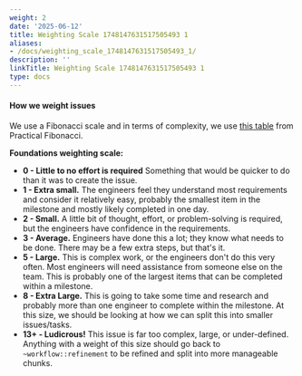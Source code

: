 ```yaml
---
weight: 2
date: '2025-06-12'
title: Weighting Scale 1748147631517505493 1
aliases:
- /docs/weighting_scale_1748147631517505493_1/
description: ''
linkTitle: Weighting Scale 1748147631517505493 1
type: docs
---
```


#### How we weight issues

We use a Fibonacci scale and in terms of complexity, we use [this table](https://www.scrum.org/resources/blog/practical-fibonacci-beginners-guide-relative-sizing) from Practical Fibonacci.

**Foundations weighting scale:**

- **0 - Little to no effort is required** Something that would be quicker to do than it was to create the issue.
- **1 - Extra small.**  The engineers feel they understand most requirements and consider it relatively easy, probably the smallest item in the milestone and mostly likely completed in one day.
- **2 - Small.** A little bit of thought, effort, or problem-solving is required, but the engineers have confidence in the requirements.
- **3 - Average.**  Engineers have done this a lot; they know what needs to be done. There may be a few extra steps, but that's it.
- **5 - Large.**  This is complex work, or the engineers don't do this very often. Most engineers will need assistance from someone else on the team. This is probably one of the largest items that can be completed within a milestone.
- **8 - Extra Large.** This is going to take some time and research and probably more than one engineer to complete within the milestone. At this size, we should be looking at how we can split this into smaller issues/tasks.
- **13+ - Ludicrous!** This issue is far too complex, large, or under-defined. Anything with a weight of this size should go back to `~workflow::refinement` to be refined and split into more manageable chunks.
